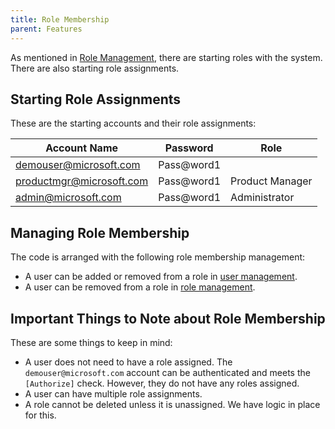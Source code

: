 ```yaml
---
title: Role Membership
parent: Features
---
```


As mentioned in [Role Management](/features/role-management), there are starting roles with the system. There are also starting role assignments.

## Starting Role Assignments

These are the starting accounts and their role assignments:

| Account Name | Password | Role |
|--------------|----------|------|
| demouser@microsoft.com | Pass@word1 | |
| productmgr@microsoft.com | Pass@word1 | Product Manager |
| admin@microsoft.com | Pass@word1 | Administrator |

## Managing Role Membership

The code is arranged with the following role membership management:

- A user can be added or removed from a role in [user management](/features/user-management).
- A user can be removed from a role in [role management](/features/role-management).

## Important Things to Note about Role Membership

These are some things to keep in mind:

- A user does not need to have a role assigned. The `demouser@microsoft.com` account can be authenticated and meets the `[Authorize]` check. However, they do not have any roles assigned.
- A user can have multiple role assignments.
- A role cannot be deleted unless it is unassigned. We have logic in place for this.